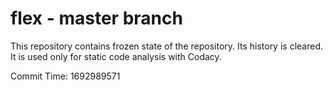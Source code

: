 # flex - master branch

This repository contains frozen state of the repository.
Its history is cleared. It is used only for static code
analysis with Codacy.

Commit Time: 1692989571